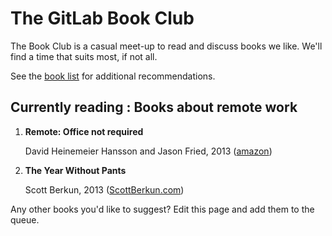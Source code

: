 # The GitLab Book Club

The Book Club is a casual meet-up to read and discuss books we like.
We'll find a time that suits most, if not all.

See the [book list](booklist.md) for additional recommendations.

## Currently reading : Books about remote work

1.  **Remote: Office not required**

    David Heinemeier Hansson and Jason Fried, 2013
    ([amazon](http://www.amazon.co.uk/Remote-Required-David-Heinemeier-Hansson/dp/0091954673))

1.  **The Year Without Pants**

    Scott Berkun, 2013 ([ScottBerkun.com](http://scottberkun.com/yearwithoutpants/))

Any other books you'd like to suggest? Edit this page and add them to the queue.
